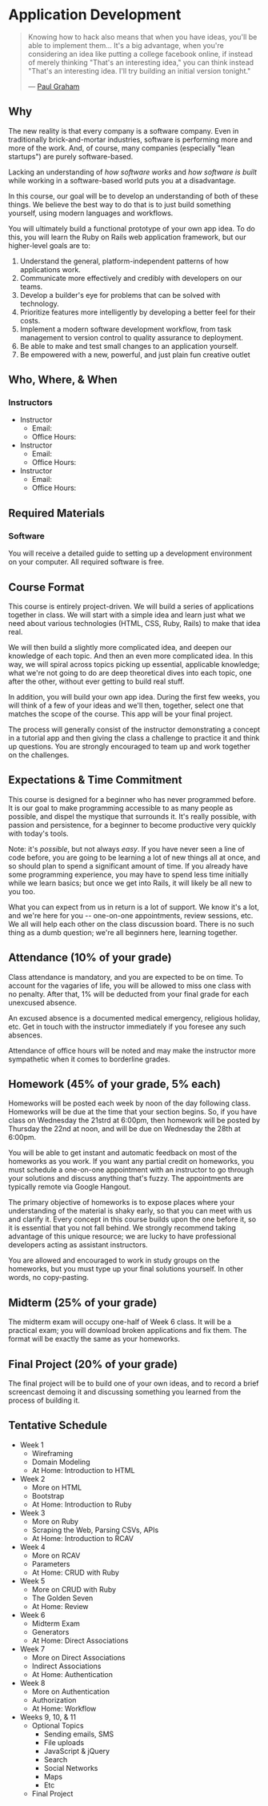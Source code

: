 # Application Development

> Knowing how to hack also means that when you have ideas, you'll be able to implement them... It's a big advantage, when you're considering an idea like putting a college facebook online, if instead of merely thinking "That's an interesting idea," you can think instead "That's an interesting idea. I'll try building an initial version tonight."
>
> — [Paul Graham](http://paulgraham.com/startupideas.html)

## Why

The new reality is that every company is a software company. Even in traditionally brick-and-mortar industries, software is performing more and more of the work. And, of course, many companies (especially "lean startups") are purely software-based.

Lacking an understanding of *how software works* and *how software is built* while working in a software-based world puts you at a disadvantage.

In this course, our goal will be to develop an understanding of both of these things. We believe the best way to do that is to just build something yourself, using modern languages and workflows.

You will ultimately build a functional prototype of your own app idea. To do this, you will learn the Ruby on Rails web application framework, but our higher-level goals are to:

1. Understand the general, platform-independent patterns of how applications work.
2. Communicate more effectively and credibly with developers on our teams.
3. Develop a builder's eye for problems that can be solved with technology.
4. Prioritize features more intelligently by developing a better feel for their costs.
5. Implement a modern software development workflow, from task management to version control to quality assurance to deployment.
6. Be able to make and test small changes to an application yourself.
7. Be empowered with a new, powerful, and just plain fun creative outlet

## Who, Where, & When

### Instructors

 - Instructor
   - Email:
   - Office Hours: 
 - Instructor
   - Email: 
   - Office Hours:
 - Instructor
   - Email:
   - Office Hours:
   
## Required Materials

### Software

You will receive a detailed guide to setting up a development environment on your computer. All required software is free.

## Course Format

This course is entirely project-driven. We will build a series of applications together in class. We will start with a simple idea and learn just what we need about various technologies (HTML, CSS, Ruby, Rails) to make that idea real.

We will then build a slightly more complicated idea, and deepen our knowledge of each topic. And then an even more complicated idea. In this way, we will spiral across topics picking up essential, applicable knowledge; what we're not going to do are deep theoretical dives into each topic, one after the other, without ever getting to build real stuff.

In addition, you will build your own app idea. During the first few weeks, you will think of a few of your ideas and we'll then, together, select one that matches the scope of the course. This app will be your final project.

The process will generally consist of the instructor demonstrating a concept in a tutorial app and then giving the class a challenge to practice it and think up questions. You are strongly encouraged to team up and work together on the challenges.

## Expectations & Time Commitment

This course is designed for a beginner who has never programmed before. It is our goal to make programming accessible to as many people as possible, and dispel the mystique that surrounds it. It's really possible, with passion and persistence, for a beginner to become productive very quickly with today's tools.

Note: it's *possible*, but not always *easy*. If you have never seen a line of code before, you are going to be learning a lot of new things all at once, and so should plan to spend a significant amount of time. If you already have some programming experience, you may have to spend less time initially while we learn basics; but once we get into Rails, it will likely be all new to you too.

What you can expect from us in return is a lot of support. We know it's a lot, and we're here for you -- one-on-one appointments, review sessions, etc. We all will help each other on the class discussion board. There is no such thing as a dumb question; we're all beginners here, learning together.

## Attendance (10% of your grade)

Class attendance is mandatory, and you are expected to be on time. To account for the vagaries of life, you will be allowed to miss one class with no penalty. After that, 1% will be deducted from your final grade for each unexcused absence.

An excused absence is a documented medical emergency, religious holiday, etc. Get in touch with the instructor immediately if you foresee any such absences.

Attendance of office hours will be noted and may make the instructor more sympathetic when it comes to borderline grades.

## Homework (45% of your grade, 5% each)

Homeworks will be posted each week by noon of the day following class. Homeworks will be due at the time that your section begins. So, if you have class on Wednesday the 21strd at 6:00pm, then homework will be posted by Thursday the 22nd at noon, and will be due on Wednesday the 28th at 6:00pm.

You will be able to get instant and automatic feedback on most of the homeworks as you work. If you want any partial credit on homeworks, you must schedule a one-on-one appointment with an instructor to go through your solutions and discuss anything that's fuzzy. The appointments are typically remote via Google Hangout.

The primary objective of homeworks is to expose places where your understanding of the material is shaky early, so that you can meet with us and clarify it. Every concept in this course builds upon the one before it, so it is essential that you not fall behind. We strongly recommend taking advantage of this unique resource; we are lucky to have professional developers acting as assistant instructors.

You are allowed and encouraged to work in study groups on the homeworks, but you must type up your final solutions yourself. In other words, no copy-pasting.

## Midterm (25% of your grade)

The midterm exam will occupy one-half of Week 6 class. It will be a practical exam; you will download broken applications and fix them. The format will be exactly the same as your homeworks.

## Final Project (20% of your grade)

The final project will be to build one of your own ideas, and to record a brief screencast demoing it and discussing something you learned from the process of building it.

##  Tentative Schedule

 - Week 1
   - Wireframing
   - Domain Modeling
   - At Home: Introduction to HTML
 - Week 2
   - More on HTML
   - Bootstrap
   - At Home: Introduction to Ruby
 - Week 3
   - More on Ruby
   - Scraping the Web, Parsing CSVs, APIs
   - At Home: Introduction to RCAV
 - Week 4
   - More on RCAV
   - Parameters
   - At Home: CRUD with Ruby
 - Week 5
   - More on CRUD with Ruby
   - The Golden Seven
   - At Home: Review
 - Week 6
   - Midterm Exam
   - Generators
   - At Home: Direct Associations
 - Week 7
   - More on Direct Associations
   - Indirect Associations
   - At Home: Authentication
 - Week 8
   - More on Authentication
   - Authorization
   - At Home: Workflow
 - Weeks 9, 10, & 11
   - Optional Topics
     - Sending emails, SMS
     - File uploads
     - JavaScript & jQuery
     - Search
     - Social Networks
     - Maps
     - Etc
   - Final Project
